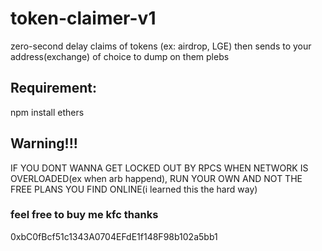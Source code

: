 # token-claimer-v1
zero-second delay claims of tokens (ex: airdrop, LGE) then sends to your address(exchange) of choice to dump on them plebs

## Requirement: 
npm install ethers

## Warning!!!
IF YOU DONT WANNA GET LOCKED OUT BY RPCS WHEN NETWORK IS OVERLOADED(ex when arb happend), RUN YOUR OWN AND NOT THE FREE PLANS YOU FIND ONLINE(i learned this the hard way)

### feel free to buy me kfc thanks
0xbC0fBcf51c1343A0704EFdE1f148F98b102a5bb1


